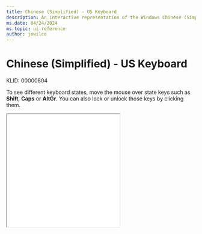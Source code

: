 ```yaml
---
title: Chinese (Simplified) - US Keyboard
description: An interactive representation of the Windows Chinese (Simplified) - US keyboard. To see different keyboard states, click or move the mouse over the state keys.
ms.date: 04/24/2024
ms.topic: ui-reference
author: jowilco
---
```


# Chinese (Simplified) - US Keyboard

KLID: 00000804

To see different keyboard states, move the mouse over state keys such as **Shift**, **Caps** or **AltGr**. You can also lock or unlock those keys by clicking them.

<iframe src="kbdus_2.html" height="300"></iframe>
